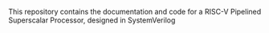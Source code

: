 This repository contains the documentation and code for a RISC-V Pipelined Superscalar Processor, designed in SystemVerilog
